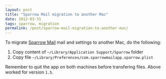 ```yaml
---
layout: post
title: "Sparrow Mail migration to another Mac"
date: 2012-03-31
tags: sparrow, migration
permalink: /post/sparrow-mail-migration-to-another-mac/
---
```

To migrate [Sparrow Mail](http://sparrowapp.com/) mail and settings to another Mac, do the following:

1. Copy content of `~/Library/Application Support/Sparrow` folder
2. Copy file `~/Library/Preferences/com.sparrowmailapp.sparrow.plist`

Remember to quit the app on both machines before transfering files. Above worked for version `1.5`.